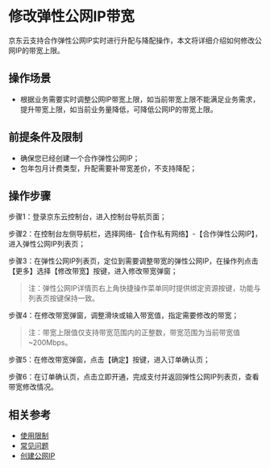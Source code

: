 # 修改弹性公网IP带宽

京东云支持合作弹性公网IP实时进行升配与降配操作，本文将详细介绍如何修改公网IP的带宽上限。

## 操作场景

- 根据业务需要实时调整公网IP带宽上限，如当前带宽上限不能满足业务需求，提升带宽上限，如当前业务量降低，可降低公网IP的带宽上限。

## 前提条件及限制

- 确保您已经创建一个合作弹性公网IP；
- 包年包月计费类型，升配需要补带宽差价，不支持降配；

## 操作步骤

步骤1：登录京东云控制台，进入控制台导航页面；

步骤2：在控制台左侧导航栏，选择网络-【合作私有网络】-【合作弹性公网IP】，进入弹性公网IP列表页；

步骤3：在弹性公网IP列表页，定位到需要调整带宽的弹性公网IP，在操作列点击【更多】选择【修改带宽】按键，进入修改带宽弹窗；

> 注：弹性公网IP详情页右上角快捷操作菜单同时提供绑定资源按键，功能与列表页按键保持一致。

步骤4：在修改带宽弹窗，调整滑块或输入带宽值，指定需要修改的带宽；

> 注：带宽上限值仅支持带宽范围内的正整数，带宽范围为当前带宽值~200Mbps。


步骤5：在修改带宽弹窗，点击【确定】按键，进入订单确认页；


步骤6：在订单确认页，点击立即开通，完成支付并返回弹性公网IP列表页，查看带宽修改情况。

## 相关参考

- [使用限制](../../Introduction/Restrictions.md)
- [常见问题](https://docs.jdcloud.com/cn/elastic-ip/faq)
- [创建公网IP](Create-Elastic-IP.md)

